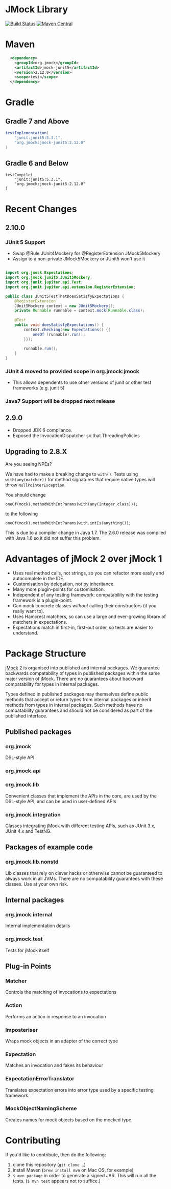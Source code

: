 # JMock Library
[![Build Status](https://travis-ci.org/jmock-developers/jmock-library.svg?branch=jmock2)](https://travis-ci.org/jmock-developers/jmock-library)
[![Maven Central](https://img.shields.io/maven-central/v/org.jmock/jmock.svg?label=Maven%20Central)](https://mvnrepository.com/artifact/org.jmock)

# Maven
```xml
  <dependency>
    <groupId>org.jmock</groupId>
    <artifactId>jmock-junit5</artifactId>
    <version>2.12.0</version>
    <scope>test</scope>
  </dependency>
```
# Gradle

## Gradle 7 and Above

```gradle
testImplementation(
    "junit:junit5:5.3.1",
    "org.jmock:jmock-junit5:2.12.0"
)
```

## Gradle 6 and Below

```
testCompile(
    "junit:junit5:5.3.1",
    "org.jmock:jmock-junit5:2.12.0"
)
```
# Recent Changes
## 2.10.0
### JUnit 5 Support
* Swap @Rule JUnit4Mockery for @RegisterExtension JMock5Mockery
* Assign to a non-private JMock5Mockery or JUnit5 won't use it

```java

import org.jmock.Expectations;
import org.jmock.junit5.JUnit5Mockery;
import org.junit.jupiter.api.Test;
import org.junit.jupiter.api.extension.RegisterExtension;

public class JUnit5TestThatDoesSatisfyExpectations {
    @RegisterExtension
    JUnit5Mockery context = new JUnit5Mockery();
    private Runnable runnable = context.mock(Runnable.class);
    
    @Test
    public void doesSatisfyExpectations() {
        context.checking(new Expectations() {{
            oneOf (runnable).run();
        }});
        
        runnable.run();
    }
}
```
### JUnit 4 moved to provided scope in org.jmock:jmock
* This allows dependents to use other versions of junit or other test frameworks (e.g. junit 5)

### Java7 Support will be dropped next release

## 2.9.0
* Dropped JDK 6 compliance.
* Exposed the InvocationDispatcher so that ThreadingPolicies 

## Upgrading to 2.8.X
Are you seeing NPEs?

We have had to make a breaking change to `with()`. Tests using `with(any(matcher))` for method signatures that require native types will throw `NullPointerException`.

You should change

    oneOf(mock).methodWithIntParams(with(any(Integer.class)));

to the following

    oneOf(mock).methodWithIntParams(with.intIs(anything());
This is due to a compiler change in Java 1.7. The 2.6.0 release was compiled with Java 1.6 so it did not suffer this problem.


# Advantages of jMock 2 over jMock 1
* Uses real method calls, not strings, so you can refactor more easily and
  autocomplete in the IDE.
* Customisation by delegation, not by inheritance.
* Many more plugin-points for customisation.
* Independent of any testing framework: compatability with the testing
  framework is a plugin-point.
* Can mock concrete classes *without* calling their constructors (if
  you really want to).
* Uses Hamcrest matchers, so can use a large and ever-growing library
  of matchers in expectations.
* Expectations match in first-in, first-out order, so tests are easier to understand.

# Package Structure

[jMock]() 2 is organised into published and internal packages.  We guarantee backwards compatability of types in published packages within the same major version of jMock.  There are no guarantees about backward compatability for types in internal packages.

Types defined in published packages may themselves define public methods that accept or return types from internal packages or inherit methods from types in internal packages.  Such methods have no compatability guarantees and should not be considered as part of the published interface.


## Published packages

### org.jmock

DSL-style API

### org.jmock.api

### org.jmock.lib

Convenient classes that implement the APIs in the core, are used  by the DSL-style API, and can be used in user-defined APIs 

### org.jmock.integration

Classes integrating jMock with different testing APIs, such  as JUnit 3.x, JUnit 4.x and TestNG. 


## Packages of example code

### org.jmock.lib.nonstd

Lib classes that rely on clever hacks or otherwise cannot be  guaranteed to always work in all JVMs.  There are no compatability guarantees with these classes.  Use at your own risk.


## Internal packages

### org.jmock.internal

Internal implementation details 

### org.jmock.test

Tests for jMock itself


## Plug-in Points

### Matcher

Controls the matching of invocations to expectations

### Action

Performs an action in response to an invocation

### Imposteriser

Wraps mock objects in an adapter of the correct type

### Expectation

Matches an invocation and fakes its behaviour

### ExpectationErrorTranslator

Translates expectation errors into error type used by a specific 
testing framework.

### MockObjectNamingScheme

Creates names for mock objects based on the mocked type.

# Contributing

If you'd like to contribute, then do the following:

1.  clone this repository (`git clone …`)
2.  install Maven (`brew install mvn` on Mac OS, for example)
3.  `$ mvn package` in order to generate a signed JAR. This will run all the tests. (`$ mvn test` appears not to suffice.)

